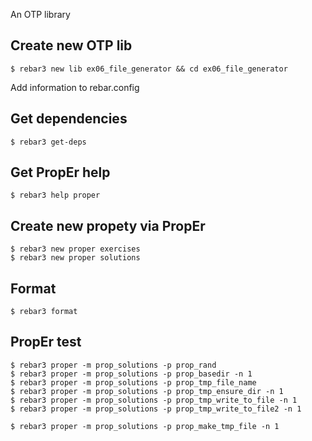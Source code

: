 An OTP library

Create new OTP lib
-----
    $ rebar3 new lib ex06_file_generator && cd ex06_file_generator

Add information to rebar.config


Get dependencies
-----
    $ rebar3 get-deps


Get PropEr help
-----
    $ rebar3 help proper


Create new propety via PropEr
-----
    $ rebar3 new proper exercises
	$ rebar3 new proper solutions


Format
-----
    $ rebar3 format


PropEr test
-----
    $ rebar3 proper -m prop_solutions -p prop_rand
	$ rebar3 proper -m prop_solutions -p prop_basedir -n 1
	$ rebar3 proper -m prop_solutions -p prop_tmp_file_name
	$ rebar3 proper -m prop_solutions -p prop_tmp_ensure_dir -n 1
	$ rebar3 proper -m prop_solutions -p prop_tmp_write_to_file -n 1
	$ rebar3 proper -m prop_solutions -p prop_tmp_write_to_file2 -n 1
	
	$ rebar3 proper -m prop_solutions -p prop_make_tmp_file -n 1

